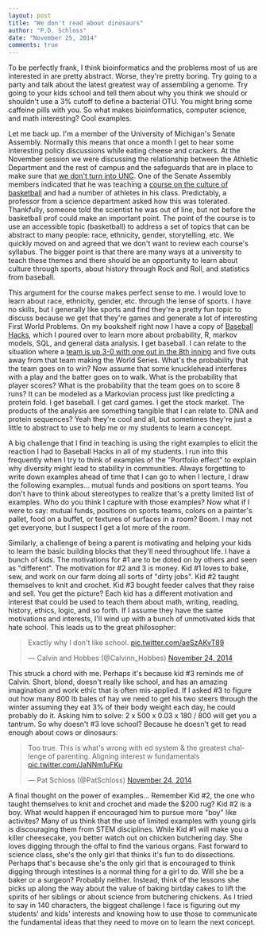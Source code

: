 ```yaml
---
layout: post
title: "We don't read about dinosaurs"
author: "P.D. Schloss"
date: "November 25, 2014"
comments: true
---
```


To be perfectly frank, I think bioinformatics and the problems most of us are
interested in are pretty abstract. Worse, they're pretty boring. Try going to a
party and talk about the latest greatest way of assembling a genome. Try going
to your kids school and tell them about why you think we should or shouldn't use
a 3% cutoff to define a bacterial OTU. You might bring some caffeine pills with
you. So what makes bioinformatics, computer science, and math interesting? Cool
examples.

Let me back up. I'm a member of the University of Michigan's Senate Assembly.
Normally this means that once a month I get to hear some interesting policy
discussions while eating cheese and crackers. At the November session we were
discussing the relationship between the Athletic Department and the rest of
campus and the safeguards that are in place to make sure that [we don't turn into
UNC](https://espn.go.com/college-sports/story/_/id/11745036/north-carolina-investigation-says-advisers-pushed-sham-classes). One of the Senate Assembly members indicated that he was teaching
a [course on the culture of basketball](https://www.lsa.umich.edu/cg/cg_detail.aspx?content=2020RCHUMS334004&termArray=sp_15_2030,w_15_2020,f_14_2010) and had a number of athletes in his class. Predictably, a professor from a
science department asked how this was tolerated. Thankfully, someone told the
scientist he was out of line, but not before the basketball prof could make an
important point. The point of the course is to use an accessible topic
(basketball) to address a set of topics that can be abstract to many people:
race, ethnicity, gender, storytelling, etc. We quickly moved on and agreed that
we don't want to review each course's syllabus. The bigger point is that there
are many ways at a university to teach these themes and there should be an
opportunity to learn about culture through sports, about history through Rock
and Roll, and statistics from baseball.

This argument for the course makes perfect sense to me. I would love to learn
about race, ethnicity, gender, etc. through the lense of sports. I have no
skills, but I generally like sports and find they're a pretty fun topic to
discuss because we get that they're games and generate a lot of interesting
First World Problems. On my bookshelf right now I have a copy of [Baseball
Hacks](https://www.amazon.com/Baseball-Hacks-Analyzing-Winning-Statistics/dp/0596009429/ref=sr_1_1?ie=UTF8&qid=1416947079&sr=8-1&keywords=baseball+hacks), which I poured over to learn more about
probability, R, markov models, SQL, and general data analysis. I get baseball. I
can relate to the situation where a [team is up 3-0 with one out in the 8th
inning](https://en.wikipedia.org/wiki/Steve_Bartman_incident) and five outs away
from that team making the World Series. What's the probability that the team
goes on to win? Now assume that some knucklehead interferes with a play and the
batter goes on to walk. What is the probability that player scores? What is the
probability that the team goes on to score 8 runs? It can be modeled as a
Markovian process just like predicting a protein fold. I get baseball. I get
card games. I get the stock market. The products of the analysis are something
tangible that I can relate to. DNA and protein sequences? Yeah they're cool and
all, but sometimes they're just a little to abstract to use to help me or my
students to learn a concept.

A big challenge that I find in teaching is using the right examples to elicit
the reaction I had to Baseball Hacks in all of my students. I run into this
frequently when I try to think of examples of the "Portfolio effect" to explain
why diversity might lead to stability in communities. Always forgetting to write
down examples ahead of time that I can go to when I lecture, I draw the
following examples... mutual funds and positions on sport teams. You don't have
to think about stereotypes to realize that's a pretty limited list of examples.
Who do you think I capture with those examples? Now what if I were to say:
mutual funds, positions on sports teams, colors on a painter's pallet, food on a
buffet, or textures of surfaces in a room? Boom. I may not get everyone, but I
suspect I get a lot more of the room.

Similarly, a challenge of being a parent is motivating and helping your kids to
learn the basic building blocks that they'll need throughout life. I have a
bunch of kids. The motivations for #1 are to be doted on by others and seen as
"different". The motivation for #2 and 3 is money. Kid #1 loves to bake, sew,
and work on our farm doing all sorts of "dirty jobs". Kid #2 taught themselves
to knit and crochet. Kid #3 bought feeder calves that they raise and sell. You
get the picture? Each kid has a different motivation and interest that could be
used to teach them about math, writing, reading, history, ethics, logic, and so
forth. If I assume they have the same motivations and interests, I'll wind up
with a bunch of unmotivated kids that hate school. This leads us to the great
philosopher:

<blockquote class="twitter-tweet" lang="en"><p>Exactly why I don&#39;t like school. <a href="https://t.co/aeSzAKvT89">pic.twitter.com/aeSzAKvT89</a></p>&mdash; Calvin and Hobbes (@Calvinn_Hobbes) <a href="https://twitter.com/Calvinn_Hobbes/status/537025468026064896">November 24, 2014</a></blockquote> <script async src="//platform.twitter.com/widgets.js" charset="utf-8"></script>

This struck a chord with me. Perhaps it's because kid #3 reminds me of Calvin.
Short, blond, doesn't really like school, and has an amazing imagination and
work ethic that is often mis-applied. If I asked #3 to figure out how many 800
lb bales of hay we need to get his two steers through the winter assuming they
eat 3% of their body weight each day, he could probably do it. Asking him to
solve: 2 x 500 x 0.03 x 180 / 800 will get you a tantrum. So why doesn't #3 love
school? Because he doesn't get to read enough about cows or dinosaurs:

<blockquote class="twitter-tweet" lang="en"><p>Too true. This is what&#39;s wrong with ed system &amp; the greatest challenge of parenting. Aligning interest w fundamentals <a href="https://t.co/JaNNm1uFKu">pic.twitter.com/JaNNm1uFKu</a></p>&mdash; Pat Schloss (@PatSchloss) <a href="https://twitter.com/PatSchloss/status/537030240372264960">November 24, 2014</a></blockquote> <script async src="//platform.twitter.com/widgets.js" charset="utf-8"></script>

A final thought on the power of examples... Remember Kid #2, the one who taught
themselves to knit and crochet and made the $200 rug? Kid #2 is a boy. What
would happen if encouraged him to pursue more "boy" like activites? Many of us
think that the use of limited examples with young girls is discouraging them
from STEM disciplines. While Kid #1 will make you a killer cheesecake, you
better watch out on chicken butchering day. She loves digging through the offal
to find the various organs. Fast forward to science class, she's the only girl
that thinks it's fun to do dissections. Perhaps that's because she's the only
girl that is encouraged to think digging through intestines is a normal thing
for a girl to do. Will she be a baker or a surgeon? Probably neither. Instead,
think of the lessons she picks up along the way about the value of
baking birtday cakes to lift the spirits of her siblings or about science from
butchering chickens. As I tried to say in 140 characters, the biggest challenge
I face is figuring out my students' and kids' interests and knowing how to use
those to communicate the fundamental ideas that they need to move on to learn
the next concept.
